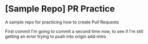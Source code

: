 # [Sample Repo] PR Practice
A sample repo for practicing how to create Pull Requests

First commit
I'm going to commit a second time now, to see if I'm still getting an error trying to push into origin add-intro
